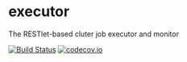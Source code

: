 # executor

The RESTlet-based cluter job executor and monitor

[![Build Status](https://travis-ci.org/piret-rna/executor.svg?branch=master)](https://travis-ci.org/piret-rna/executor) 
[![codecov.io](http://codecov.io/github/piret-rna/executor/coverage.svg?branch=master)](http://codecov.io/github/piret-rna/executor?branch=master)
